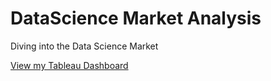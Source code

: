 # DataScience Market Analysis
Diving into the Data Science Market


[View my Tableau Dashboard](https://public.tableau.com/app/profile/abhinav.jaisiv.arkala7877/viz/DS-Salaries-2020-2024_17121514880550/Dashboard)

